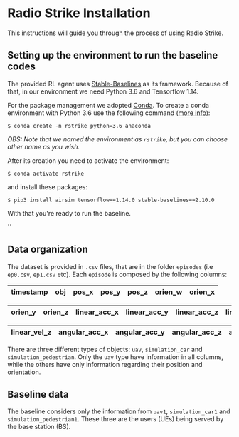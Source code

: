 # Radio Strike Installation
This instructions will guide you through the process of using Radio Strike. 

## Setting up the environment to run the baseline codes
The provided RL agent uses [Stable-Baselines](https://github.com/Stable-Baselines-Team/stable-baselines) as its framework. Because of that, in our environment we need Python 3.6 and Tensorflow 1.14.

For the package management we adopted [Conda](https://docs.conda.io/en/latest/). To create a conda environment with Python 3.6 use the following command ([more info](https://docs.conda.io/projects/conda/en/latest/user-guide/tasks/manage-python.html)):  

`$ conda create -n rstrike python=3.6 anaconda`

_OBS: Note that we named the environment as `rstrike`, but you can choose other name as you wish._

After its creation you need to activate the environment:

`$ conda activate rstrike`

and install these packages:

`$ pip3 install airsim tensorflow==1.14.0 stable-baselines==2.10.0`

With that you're ready to run the baseline.

``

## Data organization

The dataset is provided in `.csv` files, that are in the folder `episodes` (i.e `ep0.csv`, `ep1.csv` etc). Each `episode` is composed by the following columns:

|timestamp|obj|pos_x|pos_y|pos_z|orien_w|orien_x|
|---|---|---|---|---|---|---|

|orien_y|orien_z|linear_acc_x|linear_acc_y|linear_acc_z|linear_vel_x|linear_vel_y|
|---|---|---|---|---|---|---|

|linear_vel_z|angular_acc_x|angular_acc_y|angular_acc_z|angular_vel_x|angular_vel_y|angular_vel_z|
|---|---|---|---|---|---|---|

There are three different types of objects: `uav`, `simulation_car` and `simulation_pedestrian`. Only the `uav` type have information in all columns, while the others have only information regarding their position and orientation. 

## Baseline data
The baseline considers only the information from `uav1`, `simulation_car1` and `simulation_pedestrian1`. These three are the users (UEs) being served by the base station (BS).